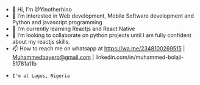 - 👋 Hi, I’m @Yinotherhino
- 👀 I’m interested in Web development, Mobile Software development and Python and javascript programming
- 🌱 I’m currently learning Reactjs and React Native
- 💞️ I’m looking to collaborate on python projects until I am fully confident about my reactjs skills.
- 📫 How to reach me on whatsapp at https://wa.me/2348100269515 | Muhammedbayero@gmail.com | linkedin.com/in/muhammed-bolaji-51781a11b
-     I'm at Lagos, Nigeria
<!---
Yinotherhino/Yinotherhino is a ✨ special ✨ repository because its `README.md` (this file) appears on your GitHub profile.
You can click the Preview link to take a look at your changes.
--->
